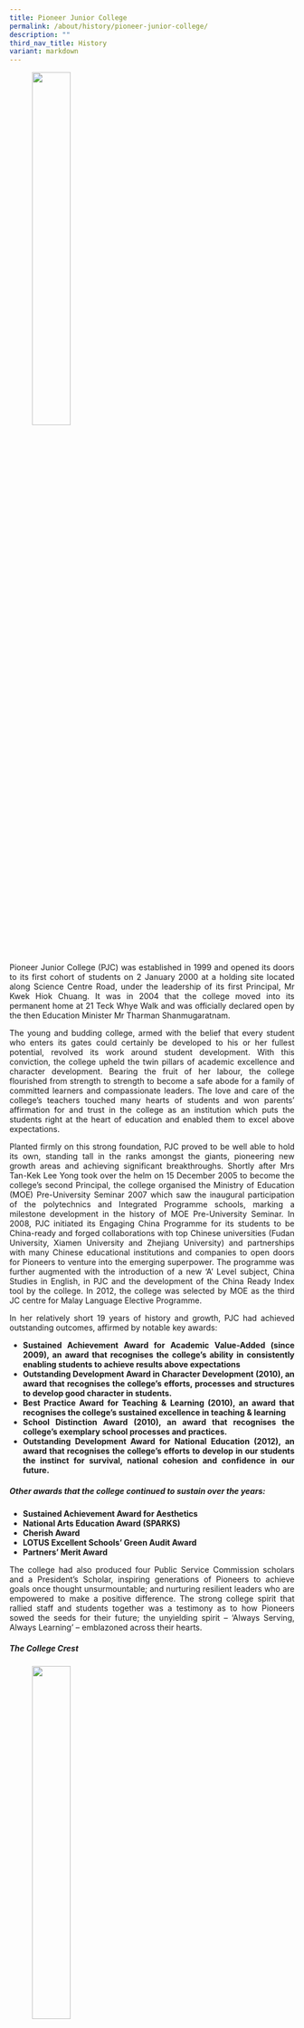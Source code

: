 ```yaml
---
title: Pioneer Junior College
permalink: /about/history/pioneer-junior-college/
description: ""
third_nav_title: History
variant: markdown
---
```

<figure>
<img src="/images/PJC1.jpg" style="width:40%"></figure>
<div align="justify">
<p>
Pioneer Junior College (PJC) was established in 1999 and opened its doors to its first cohort of students on 2 January 2000 at a holding site located along Science Centre Road, under the leadership of its first Principal, Mr Kwek Hiok Chuang. It was in 2004 that the college moved into its permanent home at 21 Teck Whye Walk and was officially declared open by the then Education Minister Mr Tharman Shanmugaratnam.</p>

<p>
The young and budding college, armed with the belief that every student who enters its gates could certainly be developed to his or her fullest potential, revolved its work around student development. With this conviction, the college upheld the&nbsp;twin pillars of academic excellence and character development. Bearing the fruit of her labour, the college flourished from strength to strength to become a safe abode for a family of committed learners and compassionate leaders. The love and care of the college’s teachers touched many hearts of students and won parents’ affirmation for and trust in the college as an institution which puts the students right at the heart of education and enabled them to excel above expectations.</p>

<p>
Planted firmly on this strong foundation, PJC proved to be well able to hold its own, standing tall in the ranks amongst the giants, pioneering new growth areas and achieving significant breakthroughs. Shortly after Mrs Tan-Kek Lee Yong took over the helm on 15 December 2005 to become the college’s second Principal, the college organised the Ministry of Education (MOE) Pre-University Seminar 2007 which saw the inaugural participation of the polytechnics and Integrated Programme schools, marking a milestone development in the history of MOE Pre-University Seminar. In 2008, PJC initiated its Engaging China Programme for its students to be China-ready and forged collaborations with top Chinese universities (Fudan University, Xiamen University and Zhejiang University) and partnerships with many Chinese educational institutions and companies to open doors for Pioneers to venture into the emerging superpower. The programme was further augmented with the introduction of a new ‘A’ Level subject, China Studies in English, in PJC and the development of the China Ready Index tool by the college. In 2012, the college was selected by MOE as the third JC centre for Malay Language Elective Programme.</p>
	
<p>
In her relatively short 19 years of history and growth, PJC had achieved outstanding outcomes, affirmed by notable key awards:</p>
<ul>
	<li><strong>Sustained Achievement Award for Academic Value-Added (since 2009), an award that recognises the college’s ability in consistently enabling students to achieve results above expectations</strong></li>
	<li><strong>Outstanding Development Award in Character Development (2010), an award that recognises the college’s efforts, processes and structures to develop good character in students.</strong></li>
	<li><strong>Best Practice Award for Teaching &amp; Learning (2010), an award that recognises the college’s sustained excellence in teaching &amp; learning</strong></li>
	<li><strong>School Distinction Award (2010), an award that recognises the college’s exemplary school processes and practices.</strong></li>
	<li><strong>Outstanding Development Award for National Education (2012), an award that recognises the college’s efforts to develop in our students the instinct for survival, national cohesion and confidence in our future.</strong></li></ul>

<strong><h5>Other awards that the college continued to sustain over the years:</h5></strong>
<ul>
	<li><strong>Sustained Achievement Award for Aesthetics</strong></li>
	<li><strong>National Arts Education Award (SPARKS)</strong></li>
	<li><strong>Cherish Award</strong></li>
	<li><strong>LOTUS Excellent Schools’ Green Audit Award</strong></li>
	<li><strong>Partners’ Merit Award</strong></li></ul>
	
<p>
The college had also produced&nbsp;four Public Service Commission scholars and a President’s Scholar, inspiring generations of Pioneers to achieve goals once thought unsurmountable; and nurturing resilient leaders who are empowered to make a positive difference. The strong college spirit that rallied staff and students together was a testimony as to how Pioneers sowed the seeds for their future; the unyielding spirit – ‘Always Serving, Always Learning’ – emblazoned across their hearts.</p>

<h5><strong>The College Crest</strong></h5>

<figure>
<img src="/images/PJC1.jpg" style="width:40%"></figure>

<h5><strong>Introduction</strong></h5>
<p>
The PJC logo represents the emergence of a new spirit of creativity and flexibility within the parameters of conventions and norms. These are qualities embodied in the spirit of the college of the new millennium - Pioneer Junior College.</p>

<h5><strong>Design</strong></h5>
<p>
The right angles extol virtues of integrity and fortitude, while the obtuse angles, as well as the protruding edge, signify the Pioneer's willingness to extend his thinking beyond the bounds of accepted practices by adopting a spirit of adventure and entrepreneurship. The upward thrust of the two coloured bands points to the eagerness of the Pioneer to look ahead to the future, while being anchored firmly in the core values of the past. The 62-degree angle created at the joining of the 2 coloured bands is deliberate; it represents the 62 teaching and non-teaching staff who started the College on 1 Dec 1999.</p>

<h5><strong>Colours</strong></h5>
<p>
The image of a blank, white canvas epitomises the openness of attitude with which the Pioneer accepts differences in perspective. Charcoal connotes the 'fuel of knowledge'; as the fuel is burnt, the 'fires of learning', as represented by Vermilion, are ignited. This fire burns with youthful energy and passion, attributes that the Pioneer must possess as he forges ahead with a pioneering spirit.</p>

<h5><strong><u>College Vision</u></strong></h5>
"Always Serving, Always Learning"

<h5><strong><u>College Mission</u></strong></h5>
"Nurturing a Community of Committed Learners and Compassionate Leaders"

<h5><strong><u>College Motto</u></strong></h5>
"WHILE I LIVE, I LEARN"

<h5><strong><u>College Values</u></strong></h5>
<p>
Having a sense of&nbsp;<strong>Commitment</strong>&nbsp;<br>
Showing&nbsp;<strong>Compassion</strong>&nbsp;  <br>
Seeking&nbsp;<strong>Continuous Improvement</strong>&nbsp;  <br>
Demonstrating&nbsp;<strong>Confidence</strong>&nbsp;  <br>
Building Strength of&nbsp;<strong>Character</strong><br></p>

<center>
<h5><strong><u>College Creed</u></strong></h5>
	<p>
While I Live, I Learn - <br>
To be committed in giving my best, <br>
To be compassionate in serving others, <br>
To have confidence that I can achieve.</p>
<p>
I shall constantly seek to improve; <br>
To give of myself; <br>
To be true in all that I do.</p>
<p>
In crossing new frontiers, <br>
I shall strive to lead by example, <br>
For it is in my learning that I live
</p>

<center>
<h5><strong><u>College Anthem</u></strong></h5>



<strong>Verse I</strong><br>
Here I stand <br>
The dawning of a brand new day <br>
As I look to the way ahead <br>
In my heart burns the fire of learning <br>
And it shines everywhere I go <br>
Never fading and ever yearning <br>
While I live, I learn and grow. 

<strong>Chorus:</strong><br>
I will seek and explore <br>
Open each and every door <br>
Always caring and faithful and true <br>
To be a guiding light <br>
Set the future shining bright <br>
For my college and for nation too <br>
I am a true Pioneer <br>
Crossing every new frontier <br>
With conviction I take every turn <br>
This passion I will hold <br>
So that everyone may know<br> 
I believe: While I live, I learn. 

<strong>Verse 2</strong><br>
Here we stand <br>
Together on this special day <br>
Pioneers who will lead the way <br>
All our hearts share the spirit of exploring <br>
In our lives we will always show <br>
How we've set our sights on soaring <br>
While we live, we learn and grow. <br>

<strong>Chorus:</strong><br>
And we'll seek and explore <br>
Open each and every door <br>
Always caring and faithful and true <br>
To be a guiding light <br>
Set the future shining bright <br>
For our college and for nation too <br>
Yes, we are true Pioneers <br>
Crossing all the new frontiers <br>
With conviction we take every turn <br>
This passion we will hold <br>
So that everyone may know <br>
We believe: While we live, we learn.

<center><h5><strong>Milestones</strong></h5></center>

<iframe src="https://docs.google.com/document/d/e/2PACX-1vSRBFu1AT23l7C-P05nMgRP5jhZuoyvG46-VhVtyE2aU0RxGLRoiyHgsgDjUpu3Q-fGaq4LnjRzTs6C/pub?embedded=true" width="800px" height="3800px" scrolling="no"></iframe>

<figure>
<img src="/images/2000jpc.jpg"><br>
<img src="/images/2001jpc.jpg"><br>
<img src="/images/2003jpc.jpg"><br>
<img src="/images/2004jpc.jpg"><br>
<img src="/images/2005jpc.jpg"><br>
<img src="/images/2006jpc.jpg"><br>
<img src="/images/2007jpc.jpg"><br>
<img src="/images/2008jpc.jpg"><br>
<img src="/images/2009jpc.jpg"><br>
<img src="/images/2010jpc.jpg"><br>
<img src="/images/2011jpc.jpg"><br>
<img src="/images/2012jpc.jpg"><br>
<img src="/images/2013jpc.jpg"><br>
<img src="/images/2014jpc.jpg"><br>
<img src="/images/2015jpc.jpg"><br>
<img src="/images/2016jpc.jpg"><br>
<img src="/images/2017jpc.jpg"><br>
<img src="/images/2018jpc.jpg"></figure></center></center></div>